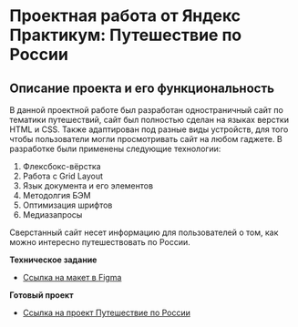 # Проектная работа от Яндекс Практикум: Путешествие по России

## Описание проекта и его функциональность

В данной проектной работе был разработан одностраничный сайт по тематики путешествий, сайт был полностью сделан на языках верстки HTML и CSS.
Также адаптирован под разные виды устройств, для того чтобы пользователи могли просмотривать сайт на любом гаджете.
В разработке были применены следующие технологии:

1. Флексбокс-вёрстка
2. Работа с Grid Layout
3. Язык документа и его элементов
4. Методолгия БЭМ
5. Оптимизация шрифтов
6. Медиазапросы

Сверстанный сайт несет информацию для пользователей о том, как можно интересно путешествовать по России.

**Техническое задание**

* [Ссылка на макет в Figma](https://www.figma.com/file/5S2WSbEFL6awjVWJ0NWL8Q/Sprint-3_-Russia-_-desktop-mobile?node-id=28503%3A0)

**Готовый проект**

* [Ссылка на проект Путешествие по России](https://ruslanabronnikova.github.io/russian-travel/index.html)
